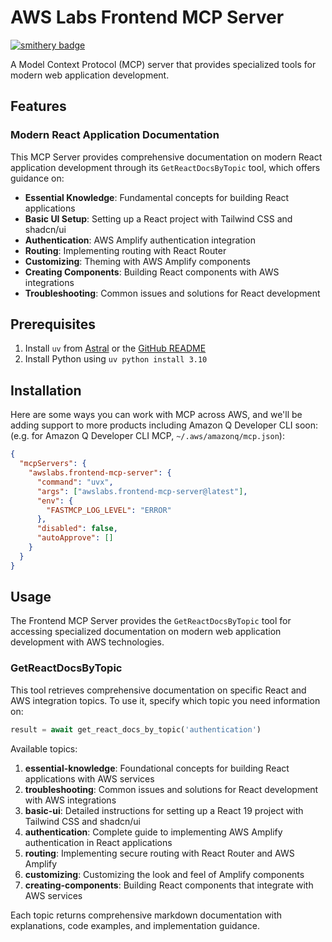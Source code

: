 # AWS Labs Frontend MCP Server

[![smithery badge](https://smithery.ai/badge/@awslabs/frontend-mcp-server)](https://smithery.ai/server/@awslabs/frontend-mcp-server)

A Model Context Protocol (MCP) server that provides specialized tools for modern web application development.

## Features

### Modern React Application Documentation

This MCP Server provides comprehensive documentation on modern React application development through its `GetReactDocsByTopic` tool, which offers guidance on:

- **Essential Knowledge**: Fundamental concepts for building React applications
- **Basic UI Setup**: Setting up a React project with Tailwind CSS and shadcn/ui
- **Authentication**: AWS Amplify authentication integration
- **Routing**: Implementing routing with React Router
- **Customizing**: Theming with AWS Amplify components
- **Creating Components**: Building React components with AWS integrations
- **Troubleshooting**: Common issues and solutions for React development

## Prerequisites

1. Install `uv` from [Astral](https://docs.astral.sh/uv/getting-started/installation/) or the [GitHub README](https://github.com/astral-sh/uv#installation)
2. Install Python using `uv python install 3.10`

## Installation

Here are some ways you can work with MCP across AWS, and we'll be adding support to more products including Amazon Q Developer CLI soon: (e.g. for Amazon Q Developer CLI MCP, `~/.aws/amazonq/mcp.json`):

```json
{
  "mcpServers": {
    "awslabs.frontend-mcp-server": {
      "command": "uvx",
      "args": ["awslabs.frontend-mcp-server@latest"],
      "env": {
        "FASTMCP_LOG_LEVEL": "ERROR"
      },
      "disabled": false,
      "autoApprove": []
    }
  }
}
```

## Usage

The Frontend MCP Server provides the `GetReactDocsByTopic` tool for accessing specialized documentation on modern web application development with AWS technologies.

### GetReactDocsByTopic

This tool retrieves comprehensive documentation on specific React and AWS integration topics. To use it, specify which topic you need information on:

```python
result = await get_react_docs_by_topic('authentication')
```

Available topics:

1. **essential-knowledge**: Foundational concepts for building React applications with AWS services
2. **troubleshooting**: Common issues and solutions for React development with AWS integrations
3. **basic-ui**: Detailed instructions for setting up a React 19 project with Tailwind CSS and shadcn/ui
4. **authentication**: Complete guide to implementing AWS Amplify authentication in React applications
5. **routing**: Implementing secure routing with React Router and AWS Amplify
6. **customizing**: Customizing the look and feel of Amplify components
7. **creating-components**: Building React components that integrate with AWS services

Each topic returns comprehensive markdown documentation with explanations, code examples, and implementation guidance.
